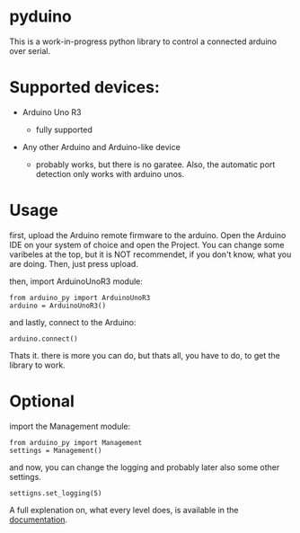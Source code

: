 # pyduino
This is a work-in-progress python library to control a connected arduino over serial.

# Supported devices:

- Arduino Uno R3
  - fully supported
 
- Any other Arduino and Arduino-like device
  - probably works, but there is no garatee. Also, the automatic port detection only works with arduino unos.

# Usage

first, upload the Arduino remote firmware to the arduino. Open the Arduino IDE on your system of choice and open the Project. You can change some varibeles at the top, but it is NOT recommendet, if you don't know, what you are doing. Then, just press upload.

then, import ArduinoUnoR3 module:

```
from arduino_py import ArduinoUnoR3
arduino = ArduinoUnoR3()
```

and lastly, connect to the Arduino:

```
arduino.connect()
```

Thats it. there is more you can do, but thats all, you have to do, to get the library to work.

# Optional

import the Management module:

```
from arduino_py import Management
settings = Management()
```
and now, you can change the logging and probably later also some other settings.
```
settigns.set_logging(5)
```
A full explenation on, what every level does, is available in the [documentation](https://github.com/back-from-black/pyduino/blob/main/docs/logging.md).
